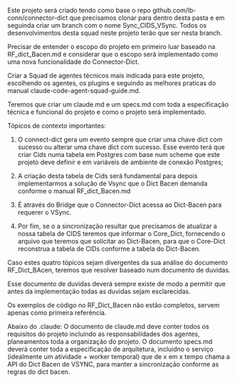Este projeto será criado tendo como base o repo github.com/lb-conn/connector-dict que precisamos clonar para dentro desta pasta e em seguinda criar um branch com o nome Sync_CIDS_VSync. Todos os desenvolvimentos desta squad neste projeto terão que ser nesta branch.

Precisar de entender o escopo do projeto em primeiro luar baseado na RF_dict_Bacen.md e considerar que o escopo será implementado como uma nova funcionalidade do Connector-Dict.

Criar a Squad de agentes técnicos mais indicada para este projeto, escolhendo os agentes, os plugins e seguindo as melhores praticas do manual claude-code-agent-squad-guide.md.

Teremos que criar um claude.md e um specs.md com toda a especificação técnica e funcional do projeto e como o projeto será implementado.

Tópicos de contexto importantes:

1. O connect-dict gera um evento sempre que criar uma chave dict com sucesso ou alterar uma chave dict com sucesso. Esse evento terá que criar Cids numa tabela em Postgres com base num scheme que este projeto deve definir e em variáveis de ambiente de conexão Postgres;

2. A criação desta tabela de Cids será fundamental para depois implementarmos a solução de Vsync que o Dict Bacen demanda conforme o manual RF_dict_Bacen.md

3. É através do Bridge que o Connector-Dict acessa ao Dict-Bacen para requerer o VSync.

4. Por fim, se o a sincronização resultar que precisamos de atualizar a nossa tabela de CIDS teremos que informar o Core_Dict, fornecendo o arquivo que teremos que solicitar ao Dict-Bacen, para que o Core-Dict reconstrua a tabela de CIDs conforme a tabela do Dict-Bacen.

Caso estes quatro tópicos sejam divergentes da sua análise do documento RF_Dict_BAcen, teremos que resolver baseado num documento de duvidas.

Esse documento de duvidas deverá sempre existe de modo a permitir que antes da implementação todas as duvidas sejam esclarecidas.

Os exemplos de código no RF_Dict_Bacen não estão completos, servem apenas como primeira referência.

Abaixo do .claude:
O documento de claude.md deve conter todos os requisitos do projeto incluindo as responsabilidades dos agentes, planeamentos toda a organização do projeto.
O documento specs.md deverá conter toda a especificação de arquitetura, incluidno o serviço (idealmente um atividade + worker temporal) que de x em x tempo chama a API do Dict Bacen de VSYNC, para manter a sincronização conforme as regras do dict bacen.

